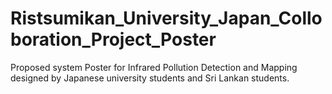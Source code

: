 # Ristsumikan_University_Japan_Colloboration_Project_Poster
Proposed system Poster for Infrared Pollution Detection and Mapping designed by Japanese university students and Sri Lankan students.
